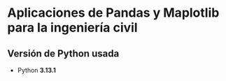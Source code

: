 # Aplicaciones de Pandas y Maplotlib para la ingeniería civil

## Versión de Python usada

* Python **3.13.1**